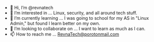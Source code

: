 - 👋 Hi, I’m @revnatech
- 👀 I’m interested in ... Linux, security, and all around tech stuff.
- 🌱 I’m currently learning ... I was going to school for my AS in "Linux Admin,"
but found I learn better on my own. 
- 💞️ I’m looking to collaborate on ... I want to learn as much as I can.
- 📫 How to reach me ... RevnaTech@porotonmail.com

<!---
revnatech/revnatech is a ✨ special ✨ repository because its `README.md` (this file) appears on your GitHub profile.
You can click the Preview link to take a look at your changes.
--->
